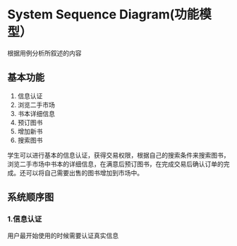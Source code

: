 # System Sequence Diagram(功能模型）
根据用例分析所叙述的内容
## 基本功能
1.	信息认证
2.	浏览二手市场
3.	书本详细信息
4.	预订图书
5.	增加新书
6.	搜索图书

学生可以进行基本的信息认证，获得交易权限，根据自己的搜索条件来搜索图书，浏览二手市场中书本的详细信息，在满意后预订图书，在完成交易后确认订单的完成。还可以将自己需要出售的图书增加到市场中。

## 系统顺序图
### 1.信息认证
用户最开始使用的时候需要认证真实信息
